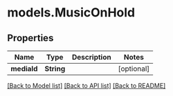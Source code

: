 # models.MusicOnHold

## Properties
Name | Type | Description | Notes
------------ | ------------- | ------------- | -------------
**mediaId** | **String** |  | [optional] 

[[Back to Model list]](../README.md#documentation-for-models) [[Back to API list]](../README.md#documentation-for-api-endpoints) [[Back to README]](../README.md)


